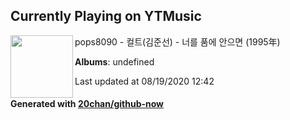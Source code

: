 ## Currently Playing on YTMusic

[<img align="left" width="100" src="https://i.ytimg.com/vi/1XyVYq3Vcuk/hqdefault.jpg?sqp=-oaymwEWCMACELQBIAQqCghQEJADGFogjgJIWg&rs">](https://music.youtube.com/channel/UCN7gUXtFDTk1t7TTP-JtwAA)

pops8090 - 컬트(김준선) - 너를 품에 안으면 (1995年)

**Albums**: undefined

Last updated at 08/19/2020 12:42

#### Generated with [20chan/github-now](https://github.com/20chan/github-now)


<!--
**20chan/20chan** is a ✨ _special_ ✨ repository because its `README.md` (this file) appears on your GitHub profile.

Here are some ideas to get you started:

- 🔭 I’m currently working on ...
- 🌱 I’m currently learning ...
- 👯 I’m looking to collaborate on ...
- 🤔 I’m looking for help with ...
- 💬 Ask me about ...
- 📫 How to reach me: ...
- 😄 Pronouns: ...
- ⚡ Fun fact: ...
-->

